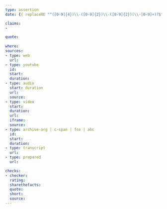 ```yaml
---
type: assertion
date: {{ replaceRE "^([0-9]{4})\\-([0-9]{2})\\-([0-9]{2})(\\-[0-9]+)?$" "$1-$2-$3" .TranslationBaseName }}

claims:
- 

quote:
  
where: 
sources:
- type: web
  url: 
- type: youtube
  id: 
  start: 
  duration: 
- type: audio
  start: duration
  url: 
  source: 
- type: video
  start: 
  duration: 
  url: 
  iframe: 
  source: 
- type: archive-org | c-span | fox | abc
  id: 
  start: 
  duration: 
- type: transcript
  url: 
- type: prepared
  url: 

checks:
- checker: 
  rating: 
  sharethefacts: 
  quote: 
  short: 
  source: 
---
```

